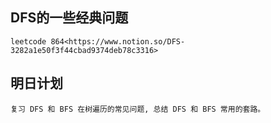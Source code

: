## DFS的一些经典问题

	leetcode 864<https://www.notion.so/DFS-3282a1e50f3f44cbad9374deb78c3316>

## 明日计划
	复习 DFS 和 BFS 在树遍历的常见问题, 总结 DFS 和 BFS 常用的套路。
